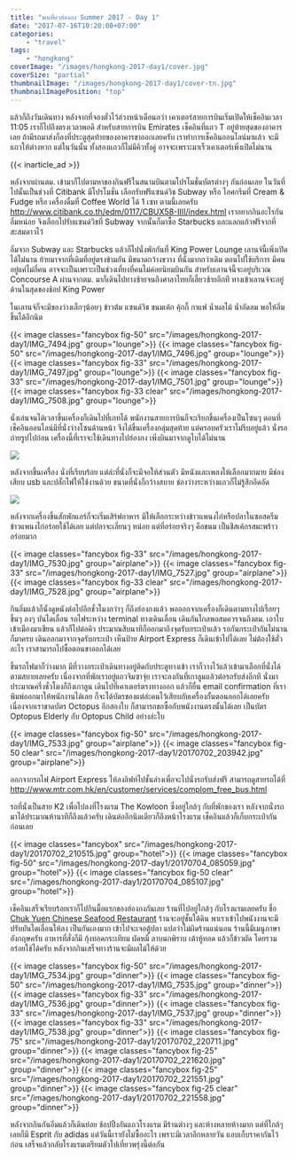 ```yaml
---
title: "พาเที่ยวฮ่องกง Summer 2017 - Day 1"
date: "2017-07-16T10:20:00+07:00"
categories:
    - "travel"
tags:
    - "hongkong"
coverImage: "/images/hongkong-2017-day1/cover.jpg"
coverSize: "partial"
thumbnailImage: "/images/hongkong-2017-day1/cover-tn.jpg"
thumbnailImagePosition: "top"
---
```


แล้วก็ถึงวันเดินทาง หลังจากที่จองตั๋วไว้ล่วงหน้าเดือนกว่า เคาเตอร์สายการบินเริ่มเปิดให้เช็คอินเวลา 11:05 เราก็ไปถึงตรงเวลาพอดี สำหรับสายการบิน Emirates เช็คอินที่แถว T อยู่ท้ายสุดของอาคารเลย ถ้ามีรถมาส่งก็ลงที่ประตูสุดท้ายของอาคารขาออกเลยครับ เราทำการเช็คอินออนไลน์มาแล้ว จะมีแถวให้ต่างหาก แต่ในวันนั้น ทั้งสองแถวก็ไม่มีคิวทั้งคู่ อาจจะเพราะมาเร็วเคาเตอร์เพิ่งเปิดไม่นาน

<!--more-->
{{< inarticle_ad >}}

หลังจากผ่านตม. เข้ามาก็ไปตามหาของกินฟรีในสนามบินตามโปรโมชั่นบัตรต่างๆ กันก่อนเลย ในวันที่ไปนั้นเป็นช่วงที่ Citibank มีโปรโมชั่น เลือกรับฟรีแซนด์วิช Subway หรือ ไอศกรีมที่ Cream & Fudge หรือ เครื่องดื่มที่ Coffee World ได้ 1 เซท ตามนี้เลยครับ http://www.citibank.co.th/edm/0117/CBUX58-IIII/index.html เราอยากกินอะไรกันอิ่มหน่อย จึงเลือกไปรับแซนด์วิชที่ Subway จากนั้นก็มาซื้อ Starbucks และแลกแก้วฟรีจากที่สะสมดาวไว้

อิ่มจาก Subway และ Starbucks แล้วก็ไปนั่งพักกันที่ King Power Lounge เลานจ์นี้เพิ่งเปิดได้ไม่นาน ย้ายมาจากที่เดิมที่อยู่ตรงข้ามกัน มีขนาดกว้างขวาง ที่นั่งมากกว่าเดิม ตอนไปใช้บริการ มีคนอยู่แค่ไม่กี่คน อาจจะเป็นเพราะเป็นช่วงเที่ยงที่คนไม่ค่อยนิยมบินกัน สำหรับเลานจ์นี้จะอยู่บริเวณ Concourse A ผ่านจากตม. มาก็เดินไปทางซ้ายจนถึงศาลาไทยก็เลี้ยวซ้ายอีกที ทางเข้าเลานจ์จะอยู่ด้านในสุดของช้อป King Power

ในเลานจ์ก็จะมีของว่างเล็กๆน้อยๆ ข้าวต้ม แซนด์วิช ขนมเค้ก คุ้กกี้ กาแฟ น้ำผลไม้ น้ำอัดลม พอให้อิ่มขึ้นได้อีกนิด

{{< image classes="fancybox fig-50" src="/images/hongkong-2017-day1/IMG_7494.jpg" group="lounge">}}
{{< image classes="fancybox fig-50" src="/images/hongkong-2017-day1/IMG_7496.jpg" group="lounge">}}
{{< image classes="fancybox fig-33" src="/images/hongkong-2017-day1/IMG_7497.jpg" group="lounge">}}
{{< image classes="fancybox fig-33" src="/images/hongkong-2017-day1/IMG_7501.jpg" group="lounge">}}
{{< image classes="fancybox fig-33 clear" src="/images/hongkong-2017-day1/IMG_7508.jpg" group="lounge">}}

นั่งเล่นจนได้เวลาขึ้นเครื่องก็เดินไปที่เกทได้ พนักงานสายการบินก็จะเรียกขึ้นเครื่องเป็นโซนๆ ตอนที่เช็คอินออนไลน์มีที่นั่งว่างโซนด้านหน้า จึงได้ขึ้นเครื่องกลุ่มสุดท้าย แต่ครอบครัวเราไม่รีบอยู่แล้ว นั่งรอถ่ายรูปไปก่อน เครื่องนี้ที่เราจะใช้เดินทางไปฮ่องกง เพิ่งบินมาจากดูไบได้ไม่นาน

![](/images/hongkong-2017-day1/IMG_7512.jpg)

หลังจากขึ้นเครื่อง นั่งที่เรียบร้อย แต่ล่ะที่นั่งก็จะมีจอให้ส่วนตัว มีหนังและเพลงให้เลือกมากมาย มีช่องเสียบ usb และปลั๊กไฟให้ใช้งานด้วย ขนาดที่นั่งก็กว้างสบาย ช่องว่างระหว่างแถวก็ไม่รู้สึกอึดอัด

![](/images/hongkong-2017-day1/G0046823.jpg)

หลังจากเครื่องขึ้นสักพักแอร์ก็จะเริ่มเสิร์ฟอาหาร มีให้เลือกระหว่างข้าวแพนงไก่หรือปลาในซอสครีม ข้าวแพนงไก่อร่อยใช้ได้เลย แต่ปลาจะเลี่ยนๆ หน่อย แต่ที่อร่อยจริงๆ คือขนม เป็นชีสเค้กรสมะพร้าว อร่อยมาก

{{< image classes="fancybox fig-33" src="/images/hongkong-2017-day1/IMG_7530.jpg" group="airplane">}}
{{< image classes="fancybox fig-33" src="/images/hongkong-2017-day1/IMG_7527.jpg" group="airplane">}}
{{< image classes="fancybox fig-33 clear" src="/images/hongkong-2017-day1/IMG_7528.jpg" group="airplane">}}

กินอิ่มแล้วก็นั่งดูหนังต่อไปอีกชั่วโมงกว่าๆ ก็ถึงฮ่องกงแล้ว พอออกจากเครื่องก็เดินตามทางไปเรื่อยๆ ขึ้นๆ ลงๆ บันไดเลื่อน รถไฟระหว่าง terminal ทางเดินเลื่อน เดินกันไกลพอสมควรจนถึงตม. เอาใบเข้าเมืองมาเขียน แล้วก็ไปต่อคิว ประมาณสิบนาทีก็ออกมาถึงจุดรับกระเป๋าแล้ว รอกันกระเป๋ากันไม่นานก็มาครบ เดินออกมาจากจุดรับกระเป๋า เห็นป้าย Airport Express ก็เดินเข้าไปได้เลย ไม่ต้องใช้ตั๋วอะไร เราสามารถไปซื้อตอนขาออกได้เลย

ขึ้นรถไฟมาก็ว่างมาก มีที่วางกระเป๋าเดินทางอยู่ติดกับประตูทางเข้า เราก็วางไว้แล้วเข้ามาเลือกที่นั่งได้ตามสบายเลยครับ เนื่องจากที่พักเราอยู่แถวจิมซาจุ่ย เราจะลงกันที่เกาลูนแล้วต่อรถรับส่งอีกที นั่งมาประมาณครึ่งชั่วโมงก็ถึงเกาลูน เดินไปที่เคาเตอร์ตรงทางออก แล้วก็ยื่น email confirmation ที่เราพิมพ์ออกมาให้พนักงานได้เลย ก็จะได้บัตรของแต่ล่ะคนไว้เสียบกับเครื่องกั้นตอนออกได้เลยครับ เนื่องจากเราขาดบัตร Octopus อีกสองใบ ก็สามารถขอซื้อกับพนังงานตรงนั้นได้เลย เป็นบัตร Optopus Elderly กับ Optopus Child อย่างล่ะใบ

{{< image classes="fancybox fig-50" src="/images/hongkong-2017-day1/IMG_7533.jpg" group="airplane">}}
{{< image classes="fancybox fig-50 clear" src="/images/hongkong-2017-day1/20170702_203942.jpg" group="airplane">}}

ออกจากรถไฟ Airport Express ให้ลงลิฟท์ไปชั้นล่างเพื่อจะไปนั่งรถรับส่งฟรี สามารถดูสายรถได้ที่ http://www.mtr.com.hk/en/customer/services/complom_free_bus.html

รถที่นั่งเป็นสาย K2 เพื่อไปลงที่โรงแรม The Kowloon ซึ่งอยู่ใกล้ๆ กับที่พักของเรา หลังจากนั่งรถมาได้ประมาณห้านาทีก็ถึงแล้วครับ เดินต่ออีกนิดเดียวก็ถึงหน้าโรงแรม เช็คอินแล้วก็เก็บกระเป๋ากันก่อนเลย

{{< image classes="fancybox" src="/images/hongkong-2017-day1/20170702_210515.jpg" group="hotel">}}
{{< image classes="fancybox fig-50" src="/images/hongkong-2017-day1/20170704_085059.jpg" group="hotel">}}
{{< image classes="fancybox fig-50 clear" src="/images/hongkong-2017-day1/20170704_085107.jpg" group="hotel">}}

เช็คอินเสร็จเรียบร้อยเราก็ไปกินมื้อแรกของฮ่องกงกันเลย ร้านที่ไปอยู่ใกล้ๆ กับโรงแรมเลยครับ ชื่อ [Chuk Yuen Chinese Seafood Restaurant](https://goo.gl/maps/81Z1bc2ekZ82) ร้านจะอยู่ชั้นใต้ดิน พาเราเข้าไปพนังงานจะมีปรับบันไดเลื่อนให้ลง เป็นกันเองมาก เข้าไปจะเจอตู้ปลา แปลว่าไม่ผิดร้านแน่นอน ร้านนี้มีเมนูภาษาอังกฤษครับ อาหารที่สั่งก็มี กุ้งทอดกระเทียม ผัดหมี่ ลาบนกพิราบ เต้าหู้ทอด แล้วก็ข้าวผัด โดยรวม อร่อยใช้ได้ครับ หลังจากกินเสร็จทางร้านจะมีผลไม้ให้ด้วย

{{< image classes="fancybox fig-50" src="/images/hongkong-2017-day1/IMG_7534.jpg" group="dinner">}}
{{< image classes="fancybox fig-50" src="/images/hongkong-2017-day1/IMG_7535.jpg" group="dinner">}}
{{< image classes="fancybox fig-33" src="/images/hongkong-2017-day1/IMG_7536.jpg" group="dinner">}}
{{< image classes="fancybox fig-33" src="/images/hongkong-2017-day1/IMG_7537.jpg" group="dinner">}}
{{< image classes="fancybox fig-33" src="/images/hongkong-2017-day1/IMG_7538.jpg" group="dinner">}}
{{< image classes="fancybox fig-75" src="/images/hongkong-2017-day1/20170702_220711.jpg" group="dinner">}}
{{< image classes="fancybox fig-25" src="/images/hongkong-2017-day1/20170702_221620.jpg" group="dinner">}}
{{< image classes="fancybox fig-25" src="/images/hongkong-2017-day1/20170702_221551.jpg" group="dinner">}}
{{< image classes="fancybox fig-25 clear" src="/images/hongkong-2017-day1/20170702_221558.jpg" group="dinner">}}

หลังจากกินกันอิ่มแล้วก็เดินย่อย ช้อปปิ้งกันแถวโรงแรม มีร้านต่างๆ และห้างหลายห้างมาก แต่ที่ใกล้ๆ เลยก็มี Esprit กับ adidas แต่วันนี้เรายังไม่ซื้ออะไร เพราะมีเวลาอีกหลายวัน แอบเก็บราคากันไว้ก่อน เสร็จแล้วกลับโรงแรมเตรียมตัวไปเที่ยวพรุ่งนี้ต่อกัน
